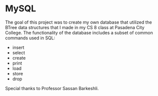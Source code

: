 # MySQL

The goal of this project was to create my own database that utilized the BTree data structures that I made in my CS 8 class at Pasadena City College. The functionality of the database includes a subset of common commands used in SQL:

  - insert
  - select
  - create
  - print
  - load
  - store
  - drop
  
 Special thanks to Professor Sassan Barkeshli.
